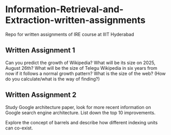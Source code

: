 # Information-Retrieval-and-Extraction-written-assignments
Repo for written assignments of IRE course at IIIT Hyderabad

## Written Assignment 1
Can you predict the growth of Wikipedia? What will be its size on 2025, August 26th?
What will be the size of Telegu Wikipedia in six years from now if it follows a normal growth pattern?
What is the size of the web? (How do you calculate/what is the way of finding?)


## Written Assignment 2
Study Google architecture paper, look for more recent information on Google search engine architecture. List down the top 10 improvements.

Explore the concept of barrels and describe how different indexing units can co-exist.

